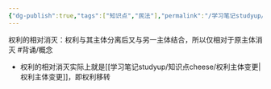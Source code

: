 ```yaml
---
{"dg-publish":true,"tags":["知识点","民法"],"permalink":"/学习笔记studyup/知识点cheese/权利的相对消灭/","dgPassFrontmatter":true,"created":"2024-07-14T11:57:46.973+08:00","updated":"2024-10-27T19:59:07.496+08:00"}
---
```


权利的相对消灭：权利与其主体分离后又与另一主体结合，所以仅相对于原主体消灭 #背诵/概念 
- 权利的相对消灭实际上就是[[学习笔记studyup/知识点cheese/权利主体变更\|权利主体变更]]，即权利移转